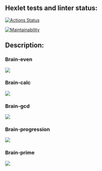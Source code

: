 ## Hexlet tests and linter status:

[![Actions Status](https://github.com/marinazyuzina/frontend-project-44/workflows/hexlet-check/badge.svg)](https://github.com/marinazyuzina/frontend-project-44/actions)

[![Maintainability](https://api.codeclimate.com/v1/badges/5c29695078235a2dc453/maintainability)](https://codeclimate.com/github/marinazyuzina/frontend-project-44/maintainability)
## Description:

### Brain-even
<a href="https://asciinema.org/a/554328" target="_blank"><img src="https://asciinema.org/a/554328.svg" /></a>

### Brain-calc
<a href="https://asciinema.org/a/555333" target="_blank"><img src="https://asciinema.org/a/555333.svg" /></a>

### Brain-gcd
<a href="https://asciinema.org/a/555806" target="_blank"><img src="https://asciinema.org/a/555806.svg" /></a>

### Brain-progression
<a href="https://asciinema.org/a/556846" target="_blank"><img src="https://asciinema.org/a/556846.svg" /></a>

### Brain-prime
<a href="https://asciinema.org/a/557586" target="_blank"><img src="https://asciinema.org/a/557586.svg" /></a>
